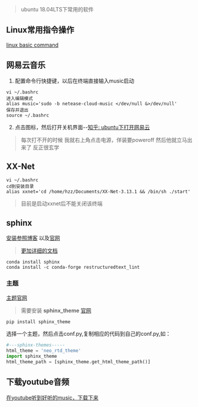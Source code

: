 
> ubuntu 18.04LTS下常用的软件




## Linux常用指令操作

[linux basic command](linux-common-command.md)



## 网易云音乐

1. 配置命令行快捷键，以后在终端直接输入music启动

```
vi ~/.bashrc
进入编辑模式
alias music='sudo -b netease-cloud-music </dev/null &>/dev/null'
保存并退出
source ~/.bashrc
```

2. 点击图标，然后打开关机界面--[知乎: ubuntu下打开网易云](https://www.zhihu.com/question/277330447)

> 每次打不开的时候
我就右上角点击电源，佯装要poweroff
然后他就立马出来了
反正很玄学


## XX-Net


```
vi ~/.bashrc
cd到安装目录
alias xxnet='cd /home/hzz/Documents/XX-Net-3.13.1 && /bin/sh ./start'
```

> 目前是启动xxnet后不能关闭该终端


## sphinx

[安装参照博客](https://www.cnblogs.com/zhaojiedi1992/p/zhaojiedi_python_013_rst_spinx.html) 以及[官网](http://www.sphinx-doc.org/en/master/usage/quickstart.html)

> [更加详细的文档](https://docs.readthedocs.io/en/stable/intro/getting-started-with-sphinx.html#quick-start-video)


```
conda install sphinx
conda install -c conda-forge restructuredtext_lint 
```


### 主题

[主题官网](https://sphinx-themes.org/)

> 需要安装 **sphinx_theme** [官网](https://pypi.org/project/sphinx-theme/)

```bash
pip install sphinx_theme
```

选择一个主题，然后点击conf.py,复制相应的代码到自己的conf.py,如：

```python
#---sphinx-themes-----
html_theme = 'neo_rtd_theme'
import sphinx_theme
html_theme_path = [sphinx_theme.get_html_theme_path()]
```




## 下载youtube音频

[在youtube听到好听的music，下载下来](https://vubey.yt/download?id=4a580a7bcdb870a872cf8201781c052d)

